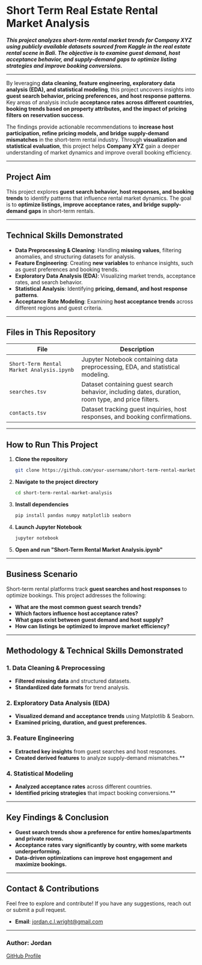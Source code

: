# Short Term Real Estate Rental Market Analysis

***This project analyzes short-term rental market trends for **Company XYZ** using publicly available datasets sourced from **Kaggle** in the real estate rental scene in Bali. The objective is to examine guest demand, host acceptance behavior, and supply-demand gaps to optimize listing strategies and improve booking conversions.***

---

By leveraging **data cleaning, feature engineering, exploratory data analysis (EDA), and statistical modeling**, this project uncovers insights into **guest search behavior, pricing preferences, and host response patterns**. Key areas of analysis include **acceptance rates across different countries, booking trends based on property attributes, and the impact of pricing filters on reservation success**.

The findings provide actionable recommendations to **increase host participation, refine pricing models, and bridge supply-demand mismatches** in the short-term rental industry. Through **visualization and statistical evaluation**, this project helps **Company XYZ** gain a deeper understanding of market dynamics and improve overall booking efficiency.
  
---

## Project Aim  
This project explores **guest search behavior, host responses, and booking trends** to identify patterns that influence rental market dynamics. The goal is to **optimize listings, improve acceptance rates, and bridge supply-demand gaps** in short-term rentals.  

---

## Technical Skills Demonstrated  
- **Data Preprocessing & Cleaning**: Handling **missing values**, filtering anomalies, and structuring datasets for analysis.  
- **Feature Engineering**: Creating **new variables** to enhance insights, such as guest preferences and booking trends.  
- **Exploratory Data Analysis (EDA)**: Visualizing market trends, acceptance rates, and search behavior.  
- **Statistical Analysis**: Identifying **pricing, demand, and host response patterns**.  
- **Acceptance Rate Modeling**: Examining **host acceptance trends** across different regions and guest criteria.  

---

## Files in This Repository  
| File | Description |
|------|------------|
| `Short-Term Rental Market Analysis.ipynb` | Jupyter Notebook containing data preprocessing, EDA, and statistical modeling. |
| `searches.tsv` | Dataset containing guest search behavior, including dates, duration, room type, and price filters. |
| `contacts.tsv` | Dataset tracking guest inquiries, host responses, and booking confirmations. |

---

## How to Run This Project  
1. **Clone the repository**  
   ```bash
   git clone https://github.com/your-username/short-term-rental-market-analysis.git
2. **Navigate to the project directory**
   ```bash
   cd short-term-rental-market-analysis
3. **Install dependencies**
   ```bash
   pip install pandas numpy matplotlib seaborn
4. **Launch Jupyter Notebook**
   ```bash
   jupyter notebook
5. **Open and run "Short-Term Rental Market Analysis.ipynb"**

---

## Business Scenario  
Short-term rental platforms track **guest searches and host responses** to optimize bookings. This project addresses the following:  

- **What are the most common guest search trends?**  
- **Which factors influence host acceptance rates?**  
- **What gaps exist between guest demand and host supply?**  
- **How can listings be optimized to improve market efficiency?**  

---

## Methodology & Technical Skills Demonstrated  

### 1. Data Cleaning & Preprocessing  
- **Filtered missing data** and structured datasets.  
- **Standardized date formats** for trend analysis.  

### 2. Exploratory Data Analysis (EDA)  
- **Visualized demand and acceptance trends** using Matplotlib & Seaborn.  
- **Examined pricing, duration, and guest preferences.**  

### 3. Feature Engineering  
- **Extracted key insights** from guest searches and host responses.  
- **Created derived features** to analyze supply-demand mismatches.**  

### 4. Statistical Modeling  
- **Analyzed acceptance rates** across different countries.  
- **Identified pricing strategies** that impact booking conversions.**

---

## Key Findings & Conclusion  
- **Guest search trends show a preference for entire homes/apartments and private rooms.**  
- **Acceptance rates vary significantly by country, with some markets underperforming.**  
- **Data-driven optimizations can improve host engagement and maximize bookings.** 

--- 

## **Contact & Contributions**
Feel free to explore and contribute! If you have any suggestions, reach out or submit a pull request.
- **Email**: [jordan.c.l.wright@gmail.com](mailto:jordan.c.l.wright@gmail.com)

---

### **Author:** Jordan
[GitHub Profile](https://github.com/JordanConallLuthaisWright)


 
